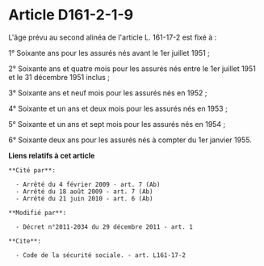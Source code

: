 # Article D161-2-1-9

L'âge prévu au second alinéa de l'article L. 161-17-2 est fixé à : 

1° Soixante ans pour les assurés nés avant le 1er juillet 1951 ; 

2° Soixante ans et quatre mois pour les assurés nés entre le 1er juillet 1951 et le 31 décembre 1951 inclus ; 

3° Soixante ans et neuf mois pour les assurés nés en 1952 ; 

4° Soixante et un ans et deux mois pour les assurés nés en 1953 ; 

5° Soixante et un ans et sept mois pour les assurés nés en 1954 ; 

6° Soixante deux ans pour les assurés nés à compter du 1er janvier 1955.

**Liens relatifs à cet article**

	**Cité par**:

	  - Arrêté du 4 février 2009 - art. 7 (Ab)
	  - Arrêté du 18 août 2009 - art. 7 (Ab)
	  - Arrêté du 21 juin 2010 - art. 6 (Ab)

	**Modifié par**:

	  - Décret n°2011-2034 du 29 décembre 2011 - art. 1

	**Cite**:

	  - Code de la sécurité sociale. - art. L161-17-2
